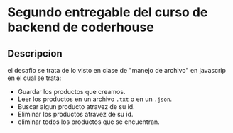#  Segundo entregable del curso de backend de coderhouse

## Descripcion

el desafio se trata de lo visto en clase de "manejo de archivo" en javascrip en el cual se trata:

- Guardar los productos que creamos.
- Leer los productos en un archivo `.txt` o en un `.json`.
- Buscar algun producto atravez de su id.
- Eliminar los productos atravez de su id.
- eliminar todos los productos que se encuentran.